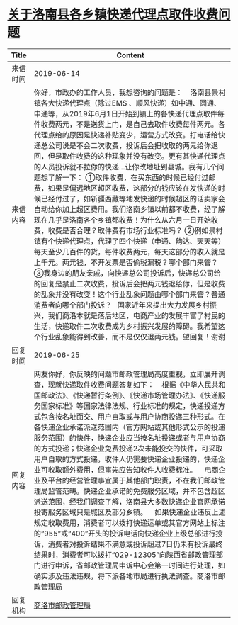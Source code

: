 # <a href="http://www.shangluo.gov.cn/zmhd/ldxxxx.jsp?urltype=leadermail.LeaderMailContentUrl&wbtreeid=1112&leadermailid=5306">关于洛南县各乡镇快递代理点取件收费问题</a>
|Title|Content|
|:---:|---|
|来信时间|2019-06-14|
|来信内容|你好，市政办的工作人员，我想咨询的问题是：    洛南县景村镇各大快递代理点（除过EMS 、顺风快递）如中通、圆通、申通等，从2019年6月1日开始到镇上的各快递代理点取件每件收费两元，不是送货上门，是自己去取件收费每件两元。各代理点给的原因是快递补贴变少，运营方式改变。打电话给快递总公司说是不会二次收费，投诉后会把收取的两元给你退回，但是取件收费的这种现象并没有改变。更有甚快递代理点的人员投诉就不拉你的快递…让你改地址到县城。我有几个问题想了解一下： ①取件收费，在买东西的时候已经付过邮费，如果是偏远地区超区收费，这部分的钱应该在发快递的时候已经付过了，如新疆西藏等地发快递的时候超区的话卖家会自动给你加上超区费用。我们洛南乡镇以前都不收费，经了解现在几乎是洛南各个乡镇都收费！为什么从六月一日开始收费，收费是否合理？取件费有市场行业标准吗？ ②例如景村镇有个快递代理点，代理了四个快递（申通、韵达、天天等）每天至少几百件的货，每件收费两元，每天这部分的收入就是上千元。两元钱，不开发票是否偷税漏税？哪个部门来管？ ③我身边的朋友亲戚，向快递总公司投诉后，快递总公司给的回复是禁止二次收费，投诉后会把两元钱退给你，但是收费的乱象并没有改变！这个行业乱象问题由哪个部门来管？普通消费者向哪个部门投诉？   国家近年来提出大力发展乡村振兴，我们商洛本就是落后地区，电商产业的发展丰富了村民的生活，快递取件二次收费成为乡村振兴发展的障碍。我希望这个行业乱象能得到改善，而不是仅仅退两元钱。望回复！谢谢|
|回复时间|2019-06-25|
|回复内容|网友你好，你反映的问题市邮政管理局高度重视，立即展开调查，现就快递取件收费问题答复如下：    根据《中华人民共和国邮政法》、《快递暂行条例》、《快递市场管理办法》、《快递服务国家标准》等国家法律法规、行业标准的规定，快递投递方式包含按名址面交、用户自取或与用户协商投递三种形式。在各快递企业承诺派送范围内（官方网站或其他形式公示的投递服务范围）的快件，快递企业应当按名址投递或者与用户协商的方式投递；快递企业免费投递2次未能投交的快件，可采取用户自取的方式投递，收件人仍需要快递企业投递的，快递企业可收取额外费用，但事先应告知收件人收费标准。    电商企业及平台的经营管理事宜属于其他部门职责，不在我们邮政管理局监管范畴。快递企业承诺的免费服务区域，并不包含超区派送范围，经我们调查了解，洛南县大多数快递企业官网承诺投寄服务区域只是城区及部分乡镇。    如果快递企业违反上述规定收取费用，消费者可以拨打快递运单或其官方网站上标注的“955”或“400”开头的投诉电话向快递企业上级总部进行投诉，消费者对投诉结果不满意或投诉超过7日仍未有投诉最终结果时，消费者可以拨打“029-12305”向陕西省邮政管理部门进行申诉，省邮政管理局申诉中心会第一时间进行处理，如确实涉及违法违规，将下派各地市局进行执法调查。商洛市邮政管理局|
|回复机构|<a href="../../categories/agencies/商洛市邮政管理局.md">商洛市邮政管理局</a>|